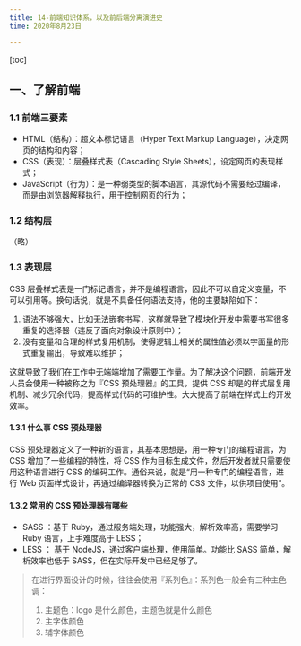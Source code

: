 ```yaml
---
title: 14-前端知识体系，以及前后端分离演进史
time: 2020年8月23日

---
```


[toc]

## 一、了解前端

### 1.1 前端三要素

- HTML（结构）：超文本标记语言（Hyper Text Markup Language），决定网页的结构和内容；
- CSS（表现）：层叠样式表（Cascading Style Sheets），设定网页的表现样式；
- JavaScript（行为）：是一种弱类型的脚本语言，其源代码不需要经过编译，而是由浏览器解释执行，用于控制网页的行为；

### 1.2 结构层

（略）

### 1.3 表现层

CSS 层叠样式表是一门标记语言，并不是编程语言，因此不可以自定义变量，不可以引用等。换句话说，就是不具备任何语法支持，他的主要缺陷如下：

1. 语法不够强大，比如无法嵌套书写，这样就导致了模块化开发中需要书写很多重复的选择器（违反了面向对象设计原则中）；
2. 没有变量和合理的样式复用机制，使得逻辑上相关的属性值必须以字面量的形式重复输出，导致难以维护；

这就导致了我们在工作中无端端增加了需要工作量。为了解决这个问题，前端开发人员会使用一种被称之为『CSS 预处理器』的工具，提供 CSS 却是的样式层复用机制、减少冗余代码，提高样式代码的可维护性。大大提高了前端在样式上的开发效率。

#### 1.3.1 什么事 CSS 预处理器

CSS 预处理器定义了一种新的语言，其基本思想是，用一种专门的编程语言，为 CSS 增加了一些编程的特性，将 CSS 作为目标生成文件，然后开发者就只需要使用这种语言进行 CSS 的编码工作。通俗来说，就是“用一种专门的编程语言，进行 Web 页面样式设计，再通过编译器转换为正常的 CSS 文件，以供项目使用”。

#### 1.3.2 常用的 CSS 预处理器有哪些

- SASS ：基于 Ruby，通过服务端处理，功能强大，解析效率高，需要学习 Ruby 语言，上手难度高于 LESS；
- LESS ： 基于 NodeJS，通过客户端处理，使用简单。功能比 SASS 简单，解析效率也低于 SASS，但在实际开发中已经足够了。

> 在进行界面设计的时候，往往会使用『系列色』：系列色一般会有三种主色调：
>
> 1. 主题色：logo 是什么颜色，主题色就是什么颜色
> 2. 主字体颜色
> 3. 辅字体颜色